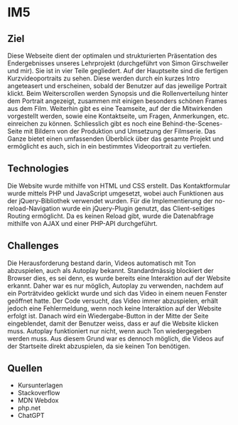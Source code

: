 # IM5

## Ziel
Diese Webseite dient der optimalen und strukturierten Präsentation des Endergebnisses unseres Lehrprojekt (durchgeführt von Simon Girschweiler und mir). Sie ist in vier Teile gegliedert. Auf der Hauptseite sind die fertigen Kurzvideoportraits zu sehen. Diese werden durch ein kurzes Intro angeteasert und erscheinen, sobald der Benutzer auf das jeweilige Portrait klickt. Beim Weiterscrollen werden Synopsis und die Rollenverteilung hinter dem Portrait angezeigt, zusammen mit einigen besonders schönen Frames aus dem Film. Weiterhin gibt es eine Teamseite, auf der die Mitwirkenden vorgestellt werden, sowie eine Kontaktseite, um Fragen, Anmerkungen, etc. einreichen zu können. Schliesslich gibt es noch eine Behind-the-Scenes-Seite mit Bildern von der Produktion und Umsetzung der Filmserie. Das Ganze bietet einen umfassenden Überblick über das gesamte Projekt und ermöglicht es auch, sich in ein bestimmtes Videoportrait zu vertiefen.

## Technologies
Die Website wurde mithilfe von HTML und CSS erstellt. Das Kontaktformular wurde mittels PHP und JavaScript umgesetzt, wobei auch Funktionen aus der jQuery-Bibliothek verwendet wurden. Für die Implementierung der no-reload-Navigation wurde ein jQuery-Plugin genutzt, das Client-seitiges Routing ermöglicht. Da es keinen Reload gibt, wurde die Datenabfrage mithilfe von AJAX und einer PHP-API durchgeführt.

## Challenges
Die Herausforderung bestand darin, Videos automatisch mit Ton abzuspielen, auch als Autoplay bekannt. Standardmässig blockiert der Browser dies, es sei denn, es wurde bereits eine Interaktion auf der Website erkannt. Daher war es nur möglich, Autoplay zu verwenden, nachdem auf ein Porträtvideo geklickt wurde und sich das Video in einem neuen Fenster geöffnet hatte. Der Code versucht, das Video immer abzuspielen, erhält jedoch eine Fehlermeldung, wenn noch keine Interaktion auf der Website erfolgt ist. Danach wird ein Wiedergabe-Button in der Mitte der Seite eingeblendet, damit der Benutzer weiss, dass er auf die Website klicken muss. Autoplay funktioniert nur nicht, wenn auch Ton wiedergegeben werden muss. Aus diesem Grund war es dennoch möglich, die Videos auf der Startseite direkt abzuspielen, da sie keinen Ton benötigen.

## Quellen
- Kursunterlagen
- Stackoverflow
- MDN Webdox
- php.net
- ChatGPT
